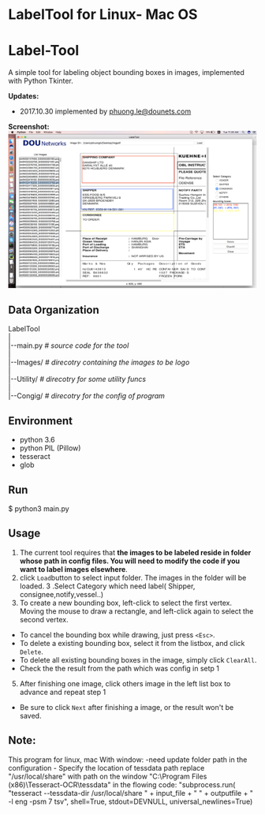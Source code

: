 # LabelTool for Linux- Mac OS
Label-Tool
===============

A simple tool for labeling object bounding boxes in images, implemented with Python Tkinter.

**Updates:**
- 2017.10.30 implemented by phuong.le@dounets.com

**Screenshot:**
![Label Tool](./Screenshot.png)

Data Organization
-----------------
LabelTool  
|  
|--main.py   *# source code for the tool*  
|  
|--Images/   *# direcotry containing the images to be logo*  
|  
|--Utility/   *# direcotry for some utility funcs*  
|  
|--Congig/  *# direcotry for the config of program*  

Environment
----------
- python 3.6
- python PIL (Pillow) 
- tesseract
- glob

Run
-------
$ python3 main.py

Usage
-----
1. The current tool requires that **the images to be labeled reside in folder whose path in config files. You will need to modify the code if you want to label images elsewhere**.
2. click `Load`button to select input folder. The images in the folder will be loaded.
3 .Select Category which need label( Shipper, consignee,notify,vessel..)
4. To create a new bounding box, left-click to select the first vertex. Moving the mouse to draw a rectangle, and left-click again to select the second vertex.
  - To cancel the bounding box while drawing, just press `<Esc>`.
  - To delete a existing bounding box, select it from the listbox, and click `Delete`.
  - To delete all existing bounding boxes in the image, simply click `ClearAll`.
  - Check the the result from the path which was config in setp 1
5. After finishing one image, click others image in the left list box to advance and repeat step 1
  - Be sure to click `Next` after finishing a image, or the result won't be saved. 


Note:
-----
This program for linux, mac 
With window: -need update folder path in the configuration
             - Specify the location of tessdata path replace "/usr/local/share" with path on the window "C:\Program Files (x86)\Tesseract-OCR\tessdata" in the flowing code:
                "subprocess.run(
                "tesseract --tessdata-dir /usr/local/share " + input_file + " " + outputfile + " -l eng -psm 7 tsv", shell=True,
                stdout=DEVNULL, universal_newlines=True)
